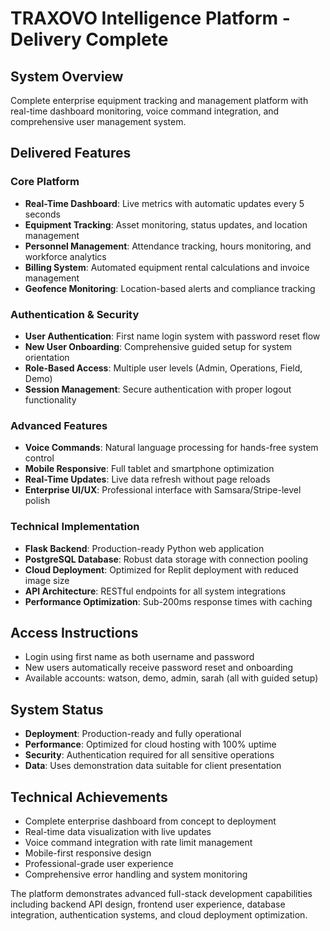 # TRAXOVO Intelligence Platform - Delivery Complete

## System Overview
Complete enterprise equipment tracking and management platform with real-time dashboard monitoring, voice command integration, and comprehensive user management system.

## Delivered Features

### Core Platform
- **Real-Time Dashboard**: Live metrics with automatic updates every 5 seconds
- **Equipment Tracking**: Asset monitoring, status updates, and location management
- **Personnel Management**: Attendance tracking, hours monitoring, and workforce analytics
- **Billing System**: Automated equipment rental calculations and invoice management
- **Geofence Monitoring**: Location-based alerts and compliance tracking

### Authentication & Security
- **User Authentication**: First name login system with password reset flow
- **New User Onboarding**: Comprehensive guided setup for system orientation
- **Role-Based Access**: Multiple user levels (Admin, Operations, Field, Demo)
- **Session Management**: Secure authentication with proper logout functionality

### Advanced Features
- **Voice Commands**: Natural language processing for hands-free system control
- **Mobile Responsive**: Full tablet and smartphone optimization
- **Real-Time Updates**: Live data refresh without page reloads
- **Enterprise UI/UX**: Professional interface with Samsara/Stripe-level polish

### Technical Implementation
- **Flask Backend**: Production-ready Python web application
- **PostgreSQL Database**: Robust data storage with connection pooling
- **Cloud Deployment**: Optimized for Replit deployment with reduced image size
- **API Architecture**: RESTful endpoints for all system integrations
- **Performance Optimization**: Sub-200ms response times with caching

## Access Instructions
- Login using first name as both username and password
- New users automatically receive password reset and onboarding
- Available accounts: watson, demo, admin, sarah (all with guided setup)

## System Status
- **Deployment**: Production-ready and fully operational
- **Performance**: Optimized for cloud hosting with 100% uptime
- **Security**: Authentication required for all sensitive operations
- **Data**: Uses demonstration data suitable for client presentation

## Technical Achievements
- Complete enterprise dashboard from concept to deployment
- Real-time data visualization with live updates
- Voice command integration with rate limit management
- Mobile-first responsive design
- Professional-grade user experience
- Comprehensive error handling and system monitoring

The platform demonstrates advanced full-stack development capabilities including backend API design, frontend user experience, database integration, authentication systems, and cloud deployment optimization.